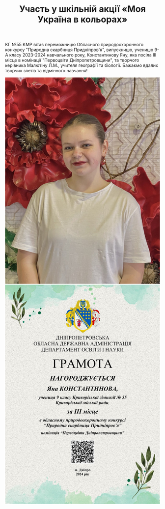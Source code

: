 ﻿---
title: Участь у шкільній акції «Моя Україна в кольорах»
---

КГ №55 КМР вітає переможницю Обласного природоохоронного конкурсу "Природна скарбниця Придніпров'я", випускницю, ученицю 9-А класу 2023-2024 навчального року, Константинову Яну, яка посіла ІІІ місце в номінації "Первоцвіти Дніпропетровщини", та творчого керівника Малютіну Л.М., учителя географії та біології. Бажаємо вдалих творчих злетів та відмінного навчання!

![](1.jpg)
![](2.jpg)